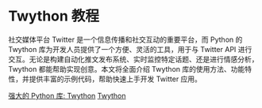 # Twython 教程

<show-structure depth="3"/>

社交媒体平台 Twitter 是一个信息传播和社交互动的重要平台，而 Python 的 Twython 库为开发人员提供了一个方便、灵活的工具，用于与 Twitter API 进行交互。无论是构建自动化推文发布系统、实时监控特定话题、还是进行情感分析，Twython 都能帮助实现创意。本文将全面介绍 Twython 库的使用方法、功能特性，并提供丰富的示例代码，帮助快速上手开发 Twitter 应用。

<seealso>
<category ref="ref_docs">
    <a href="https://mp.weixin.qq.com/s/H_kb-pUubQOPdzx-x3qvdg">强大的 Python 库: Twython</a>
</category>
<category ref="ref_github">
    <a href="https://github.com/ryanmcgrath/twython">Twython</a>
</category>
<category ref="ref_issues"></category>
<category ref="ref_hf"></category>
<category ref="ref_ms"></category>
</seealso>